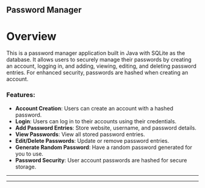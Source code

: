 ## **Password Manager**

# **Overview**

This is a password manager application built in Java with SQLite as the database. It allows users to securely manage their passwords by creating an account, logging in, and adding, viewing, editing, and deleting password entries. For enhanced security, passwords are hashed when creating an account.

### **Features**:
- **Account Creation**: Users can create an account with a hashed password.
- **Login**: Users can log in to their accounts using their credentials.
- **Add Password Entries**: Store website, username, and password details.
- **View Passwords**: View all stored password entries.
- **Edit/Delete Passwords**: Update or remove password entries.
- **Generate Random Password**: Have a random password generated for you to use.
- **Password Security**: User account passwords are hashed for secure storage.

---
---

